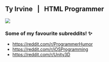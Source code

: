 ## Ty Irvine &nbsp; | &nbsp; HTML Programmer
<img src="https://github-readme-stats.vercel.app/api?username=tyirvine&show_icons=true&hide_border=true&theme=dark&hide_title=true&include_all_commits=true&count_private=true" />

### Some of my favourite subreddits! ✨

- https://reddit.com/r/ProgrammerHumor
- https://reddit.com/r/iOSProgramming
- https://reddit.com/r/Unity3D











<!--
**tyirvine/tyirvine** is a ✨ _special_ ✨ repository because its `README.md` (this file) appears on your GitHub profile.

Here are some ideas to get you started:

- 🔭 I’m currently working on ...
- 🌱 I’m currently learning ...
- 👯 I’m looking to collaborate on ...
- 🤔 I’m looking for help with ...
- 💬 Ask me about ...
- 📫 How to reach me: ...
- 😄 Pronouns: ...
- ⚡ Fun fact: ...
-->
